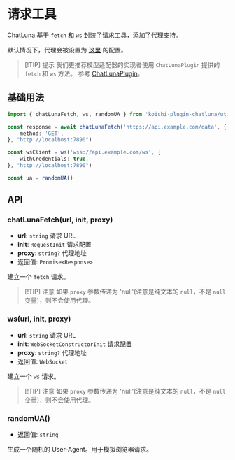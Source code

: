 # 请求工具

ChatLuna 基于 `fetch` 和 `ws` 封装了请求工具，添加了代理支持。

默认情况下，代理会被设置为 [这里](../../../guide/useful-configurations.md#proxyaddress) 的配置。

> [!TIP] 提示
> 我们更推荐模型适配器的实现者使用 `ChatLunaPlugin` 提供的 `fetch` 和 `ws` 方法。
> 参考 [ChatLunaPlugin](../api-reference/chatluna-plugin)。

## 基础用法

```typescript
import { chatLunaFetch, ws, randomUA } from 'koishi-plugin-chatluna/utils/request'

const response = await chatLunaFetch('https://api.example.com/data', {
    method: 'GET',
}, "http://localhost:7890")

const wsClient = ws('wss://api.example.com/ws', {
    withCredentials: true,
}, "http://localhost:7890")

const ua = randomUA()
```

## API

### chatLunaFetch(url, init, proxy)

- **url**: `string` 请求 URL
- **init**: `RequestInit` 请求配置
- **proxy**: `string?` 代理地址
- 返回值: `Promise<Response>`

建立一个 `fetch` 请求。

> [!TIP] 注意
> 如果 `proxy` 参数传递为 'null'(注意是纯文本的 `null`，不是 `null` 变量)，则不会使用代理。

### ws(url, init, proxy)

- **url**: `string` 请求 URL
- **init**: `WebSocketConstructorInit` 请求配置
- **proxy**: `string?` 代理地址
- 返回值: `WebSocket`

建立一个 `ws` 请求。

> [!TIP] 注意
> 如果 `proxy` 参数传递为 'null'(注意是纯文本的 `null`，不是 `null` 变量)，则不会使用代理。

### randomUA()

- 返回值: `string`

生成一个随机的 User-Agent。用于模拟浏览器请求。
